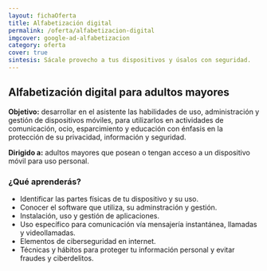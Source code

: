 ```yaml
---
layout: fichaOferta
title: Alfabetización digital
permalink: /oferta/alfabetizacion-digital
imgcover: google-ad-alfabetizacion
category: oferta
cover: true
sintesis: Sácale provecho a tus dispositivos y úsalos con seguridad.
---
```

## Alfabetización digital para adultos mayores

**Objetivo:** desarrollar en el asistente las habilidades de uso, administración y gestión de dispositivos móviles, para utilizarlos en actividades de comunicación, ocio, esparcimiento y educación con énfasis en la protección de su privacidad, información y seguridad.

**Dirigido a:** adultos mayores que posean o tengan acceso a un dispositivo móvil para uso personal.

### ¿Qué aprenderás?

- Identificar las partes físicas de tu dispositivo y su uso.
- Conocer el software que utiliza, su adminstración y gestión.
- Instalación, uso y gestión de aplicaciones.
- Uso específico para comunicación vía mensajería instantánea, llamadas y videollamadas.
- Elementos de ciberseguridad en internet.
- Técnicas y hábitos para proteger tu información personal y evitar fraudes y ciberdelitos.